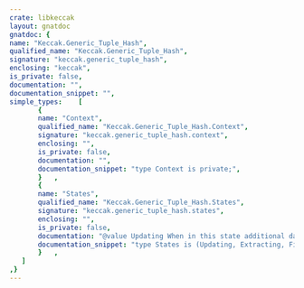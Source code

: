 ```yaml
---
crate: libkeccak
layout: gnatdoc
gnatdoc: {
name: "Keccak.Generic_Tuple_Hash",
qualified_name: "Keccak.Generic_Tuple_Hash",
signature: "keccak.generic_tuple_hash",
enclosing: "keccak",
is_private: false,
documentation: "",
documentation_snippet: "",
simple_types:    [
       {
       name: "Context",
       qualified_name: "Keccak.Generic_Tuple_Hash.Context",
       signature: "keccak.generic_tuple_hash.context",
       enclosing: "",
       is_private: false,
       documentation: "",
       documentation_snippet: "type Context is private;",
       }   ,
       {
       name: "States",
       qualified_name: "Keccak.Generic_Tuple_Hash.States",
       signature: "keccak.generic_tuple_hash.states",
       enclosing: "",
       is_private: false,
       documentation: "@value Updating When in this state additional data can be input into the\n  TupleHash context.\n\n@value Extracting When in this state, the TupleHash context can generate\n  output bytes by calling the Extract procedure.\n\n@value Finished When in this state the context is finished and no more data\n  can be input or output.\n\n@enum Updating\n@enum Extracting\n@enum Finished",
       documentation_snippet: "type States is (Updating, Extracting, Finished);",
       }   ,
   ]
,}
---
```

